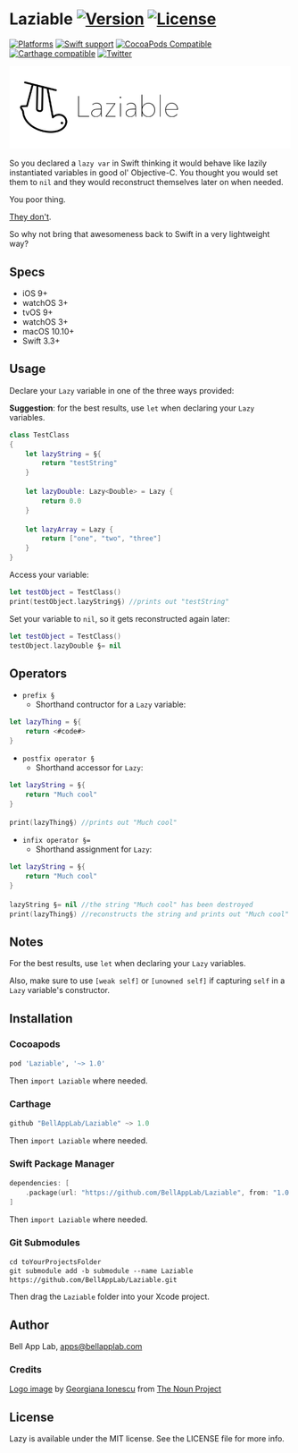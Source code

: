 # Laziable [![Version](https://img.shields.io/badge/Version-1.0-black.svg?style=flat)](#installation) [![License](https://img.shields.io/cocoapods/l/Laziable.svg?style=flat)](#license)

[![Platforms](https://img.shields.io/badge/Platforms-iOS|watchOS|tvOS|macOS|watchOS-brightgreen.svg?style=flat)](#installation)
[![Swift support](https://img.shields.io/badge/Swift-3.3%20%7C%204.1-red.svg?style=flat)](#swift-versions-support)
[![CocoaPods Compatible](https://img.shields.io/cocoapods/v/Laziable.svg?style=flat&label=CocoaPods)](https://cocoapods.org/pods/Laziable)
[![Carthage compatible](https://img.shields.io/badge/Carthage-compatible-4BC51D.svg?style=flat)](https://github.com/Carthage/Carthage)
[![Twitter](https://img.shields.io/badge/Twitter-@BellAppLab-blue.svg?style=flat)](http://twitter.com/BellAppLab)

![Laziable](./Images/laziable.png)

So you declared a `lazy var` in Swift thinking it would behave like lazily instantiated variables in good ol' Objective-C. You thought you would set them to `nil` and they would reconstruct themselves later on when needed.

You poor thing.

[They don't](https://stackoverflow.com/a/40847994).

So why not bring that awesomeness back to Swift in a very lightweight way?

## Specs

* iOS 9+
* watchOS 3+
* tvOS 9+
* watchOS 3+
* macOS 10.10+
* Swift 3.3+

## Usage

Declare your `Lazy` variable in one of the three ways provided:

**Suggestion**: for the best results, use `let` when declaring your `Lazy` variables.

```swift
class TestClass
{
    let lazyString = §{
        return "testString"
    }

    let lazyDouble: Lazy<Double> = Lazy {
        return 0.0
    }

    let lazyArray = Lazy {
        return ["one", "two", "three"]
    }
}
```

Access your variable:

```swift
let testObject = TestClass()
print(testObject.lazyString§) //prints out "testString"
```

Set your variable to `nil`, so it gets reconstructed again later:

```swift
let testObject = TestClass()
testObject.lazyDouble §= nil
```

## Operators

* `prefix §`
  * Shorthand contructor for a `Lazy` variable:
  
```swift
let lazyThing = §{
    return <#code#>
}
```

* `postfix operator §`
  * Shorthand accessor for `Lazy`:
  
```swift
let lazyString = §{
    return "Much cool"
}

print(lazyThing§) //prints out "Much cool"
```

* `infix operator §=`
  * Shorthand assignment for `Lazy`:

```swift
let lazyString = §{
    return "Much cool"
}

lazyString §= nil //the string "Much cool" has been destroyed
print(lazyThing§) //reconstructs the string and prints out "Much cool"
```

## Notes

For the best results, use `let` when declaring your `Lazy` variables.

Also, make sure to use `[weak self]` or `[unowned self]` if capturing `self` in a `Lazy` variable's constructor.

## Installation

### Cocoapods

```ruby
pod 'Laziable', '~> 1.0'
```

Then `import Laziable` where needed.

### Carthage

```swift
github "BellAppLab/Laziable" ~> 1.0
```

Then `import Laziable` where needed.

### Swift Package Manager

```swift
dependencies: [
    .package(url: "https://github.com/BellAppLab/Laziable", from: "1.0.0")
]
```

Then `import Laziable` where needed.

### Git Submodules

```
cd toYourProjectsFolder
git submodule add -b submodule --name Laziable https://github.com/BellAppLab/Laziable.git
```

Then drag the `Laziable` folder into your Xcode project.

## Author

Bell App Lab, apps@bellapplab.com

### Credits

[Logo image](https://thenounproject.com/search/?q=lazy&i=1604294#) by [Georgiana Ionescu](https://thenounproject.com/georgiana.ionescu) from [The Noun Project](https://thenounproject.com/)

## License

Lazy is available under the MIT license. See the LICENSE file for more info.

